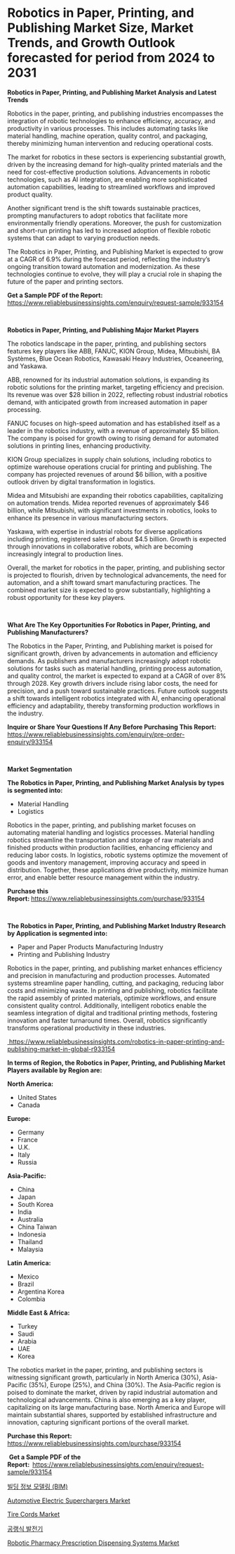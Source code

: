 <p><h1>Robotics in Paper, Printing, and Publishing Market Size, Market Trends, and Growth Outlook forecasted for period from 2024 to 2031</h1></p><p><strong>Robotics in Paper, Printing, and Publishing Market Analysis and Latest Trends</strong></p>
<p><p>Robotics in the paper, printing, and publishing industries encompasses the integration of robotic technologies to enhance efficiency, accuracy, and productivity in various processes. This includes automating tasks like material handling, machine operation, quality control, and packaging, thereby minimizing human intervention and reducing operational costs.</p><p>The market for robotics in these sectors is experiencing substantial growth, driven by the increasing demand for high-quality printed materials and the need for cost-effective production solutions. Advancements in robotic technologies, such as AI integration, are enabling more sophisticated automation capabilities, leading to streamlined workflows and improved product quality.</p><p>Another significant trend is the shift towards sustainable practices, prompting manufacturers to adopt robotics that facilitate more environmentally friendly operations. Moreover, the push for customization and short-run printing has led to increased adoption of flexible robotic systems that can adapt to varying production needs.</p><p>The Robotics in Paper, Printing, and Publishing Market is expected to grow at a CAGR of 6.9% during the forecast period, reflecting the industry’s ongoing transition toward automation and modernization. As these technologies continue to evolve, they will play a crucial role in shaping the future of the paper and printing sectors.</p></p>
<p><strong>Get a Sample PDF of the Report:&nbsp;</strong> <a href="https://www.reliablebusinessinsights.com/enquiry/request-sample/933154">https://www.reliablebusinessinsights.com/enquiry/request-sample/933154</a></p>
<p>&nbsp;</p>
<p><strong>Robotics in Paper, Printing, and Publishing Major Market Players</strong></p>
<p><p>The robotics landscape in the paper, printing, and publishing sectors features key players like ABB, FANUC, KION Group, Midea, Mitsubishi, BA Systèmes, Blue Ocean Robotics, Kawasaki Heavy Industries, Oceaneering, and Yaskawa. </p><p>ABB, renowned for its industrial automation solutions, is expanding its robotic solutions for the printing market, targeting efficiency and precision. Its revenue was over $28 billion in 2022, reflecting robust industrial robotics demand, with anticipated growth from increased automation in paper processing.</p><p>FANUC focuses on high-speed automation and has established itself as a leader in the robotics industry, with a revenue of approximately $5 billion. The company is poised for growth owing to rising demand for automated solutions in printing lines, enhancing productivity.</p><p>KION Group specializes in supply chain solutions, including robotics to optimize warehouse operations crucial for printing and publishing. The company has projected revenues of around $6 billion, with a positive outlook driven by digital transformation in logistics.</p><p>Midea and Mitsubishi are expanding their robotics capabilities, capitalizing on automation trends. Midea reported revenues of approximately $46 billion, while Mitsubishi, with significant investments in robotics, looks to enhance its presence in various manufacturing sectors.</p><p>Yaskawa, with expertise in industrial robots for diverse applications including printing, registered sales of about $4.5 billion. Growth is expected through innovations in collaborative robots, which are becoming increasingly integral to production lines.</p><p>Overall, the market for robotics in the paper, printing, and publishing sector is projected to flourish, driven by technological advancements, the need for automation, and a shift toward smart manufacturing practices. The combined market size is expected to grow substantially, highlighting a robust opportunity for these key players.</p></p>
<p>&nbsp;</p>
<p><strong>What Are The Key Opportunities For Robotics in Paper, Printing, and Publishing Manufacturers?</strong></p>
<p><p>The Robotics in the Paper, Printing, and Publishing market is poised for significant growth, driven by advancements in automation and efficiency demands. As publishers and manufacturers increasingly adopt robotic solutions for tasks such as material handling, printing process automation, and quality control, the market is expected to expand at a CAGR of over 8% through 2028. Key growth drivers include rising labor costs, the need for precision, and a push toward sustainable practices. Future outlook suggests a shift towards intelligent robotics integrated with AI, enhancing operational efficiency and adaptability, thereby transforming production workflows in the industry.</p></p>
<p><strong>Inquire or Share Your Questions If Any Before Purchasing This Report:</strong> <a href="https://www.reliablebusinessinsights.com/enquiry/pre-order-enquiry/933154">https://www.reliablebusinessinsights.com/enquiry/pre-order-enquiry/933154</a></p>
<p>&nbsp;</p>
<p><strong>Market Segmentation</strong></p>
<p><strong>The Robotics in Paper, Printing, and Publishing Market Analysis by types is segmented into:</strong></p>
<p><ul><li>Material Handling</li><li>Logistics</li></ul></p>
<p><p>Robotics in the paper, printing, and publishing market focuses on automating material handling and logistics processes. Material handling robotics streamline the transportation and storage of raw materials and finished products within production facilities, enhancing efficiency and reducing labor costs. In logistics, robotic systems optimize the movement of goods and inventory management, improving accuracy and speed in distribution. Together, these applications drive productivity, minimize human error, and enable better resource management within the industry.</p></p>
<p><strong>Purchase this Report:&nbsp;</strong><a href="https://www.reliablebusinessinsights.com/purchase/933154">https://www.reliablebusinessinsights.com/purchase/933154</a></p>
<p>&nbsp;</p>
<p><strong>The Robotics in Paper, Printing, and Publishing Market Industry Research by Application is segmented into:</strong></p>
<p><ul><li>Paper and Paper Products Manufacturing Industry</li><li>Printing and Publishing Industry</li></ul></p>
<p><p>Robotics in the paper, printing, and publishing market enhances efficiency and precision in manufacturing and production processes. Automated systems streamline paper handling, cutting, and packaging, reducing labor costs and minimizing waste. In printing and publishing, robotics facilitate the rapid assembly of printed materials, optimize workflows, and ensure consistent quality control. Additionally, intelligent robotics enable the seamless integration of digital and traditional printing methods, fostering innovation and faster turnaround times. Overall, robotics significantly transforms operational productivity in these industries.</p></p>
<p><a href="https://www.reliablebusinessinsights.com/robotics-in-paper-printing-and-publishing-market-in-global-r933154">&nbsp;https://www.reliablebusinessinsights.com/robotics-in-paper-printing-and-publishing-market-in-global-r933154</a></p>
<p><strong>In terms of Region, the Robotics in Paper, Printing, and Publishing Market Players available by Region are:</strong></p>
<p>
    <p> <strong> North America: </strong>
        <ul>
            <li>United States</li>
            <li>Canada</li>
        </ul>
        </p> 
    <p> <strong> Europe: </strong>
        <ul>
            <li>Germany</li>
            <li>France</li>
            <li>U.K.</li>
            <li>Italy</li>
            <li>Russia</li>
        </ul>
        </p> 
    <p> <strong> Asia-Pacific: </strong>
        <ul>
            <li>China</li>
            <li>Japan</li>
            <li>South Korea</li>
            <li>India</li>
            <li>Australia</li>
            <li>China Taiwan</li>
            <li>Indonesia</li>
            <li>Thailand</li>
            <li>Malaysia</li>
        </ul>
        </p> 
    <p> <strong> Latin America: </strong>
        <ul>
            <li>Mexico</li>
            <li>Brazil</li>
            <li>Argentina Korea</li>
            <li>Colombia</li>
        </ul>
        </p> 
    <p> <strong> Middle East & Africa: </strong>
        <ul>
            <li>Turkey</li>
            <li>Saudi</li>
            <li>Arabia</li>
            <li>UAE</li>
            <li>Korea</li>
        </ul>
    </p>
    </p>
<p><p>The robotics market in the paper, printing, and publishing sectors is witnessing significant growth, particularly in North America (30%), Asia-Pacific (35%), Europe (25%), and China (30%). The Asia-Pacific region is poised to dominate the market, driven by rapid industrial automation and technological advancements. China is also emerging as a key player, capitalizing on its large manufacturing base. North America and Europe will maintain substantial shares, supported by established infrastructure and innovation, capturing significant portions of the overall market.</p></p>
<p><strong>Purchase this Report: </strong><a href="https://www.reliablebusinessinsights.com/purchase/933154">https://www.reliablebusinessinsights.com/purchase/933154</a></p>
<p>&nbsp;<strong>Get a Sample PDF of the Report:&nbsp;&nbsp;</strong><a href="https://www.reliablebusinessinsights.com/enquiry/request-sample/933154">https://www.reliablebusinessinsights.com/enquiry/request-sample/933154</a></p>
<p><strong></strong></p>
<p><p><a href="https://medium.com/@mujgankortalih/building-information-modelling-bim-market-%EC%9D%98-%EA%B8%80%EB%A1%9C%EB%B2%8C-%EC%8B%9C%EC%9E%A5-%EA%B0%9C%EC%9A%94%EB%8A%94-%EC%A0%84-%EC%84%B8%EA%B3%84-%EB%B0%8F-%EC%A3%BC%EC%9A%94-%EC%8B%9C%EC%9E%A5%EC%9D%98-%EC%82%B0%EC%97%85%EC%97%90-%EC%98%81%ED%96%A5%EC%9D%84-%EB%AF%B8%EC%B9%98%EB%8A%94-%EC%A3%BC%EC%9A%94-%ED%8A%B8%EB%A0%8C%EB%93%9C%EC%97%90-%EB%8C%80%ED%95%9C-%EB%8F%85%ED%8A%B9%ED%95%9C-e49ca671fbaf">빌딩 정보 모델링 (BIM)</a></p><p><a href="https://issuu.com/reportprime-2/docs/automotive-electric-superchargers-m_73b3b66596a3fb">Automotive Electric Superchargers Market</a></p><p><a href="https://medium.com/@shanypaucek/the-tire-cords-market-prioritizes-cost-control-and-efficiency-enhancement-348afa1e878e">Tire Cords Market</a></p><p><a href="https://medium.com/@mujgankortalih/air-cooled-generators-market-%EC%9D%98-%EA%B8%80%EB%A1%9C%EB%B2%8C-%EC%8B%9C%EC%9E%A5-%EA%B0%9C%EC%9A%94%EB%8A%94-%EC%A0%84-%EC%84%B8%EA%B3%84-%EB%B0%8F-%EC%A3%BC%EC%9A%94-%EC%8B%9C%EC%9E%A5%EC%9D%98-%EC%82%B0%EC%97%85%EC%97%90-%EC%98%81%ED%96%A5%EC%9D%84-%EB%AF%B8%EC%B9%98%EB%8A%94-%EC%A3%BC%EC%9A%94-%ED%8A%B8%EB%A0%8C%EB%93%9C%EC%97%90-%EB%8C%80%ED%95%9C-%EB%8F%85%ED%8A%B9%ED%95%9C-%EA%B4%80%EC%A0%90%EC%9D%84-%EC%A0%9C%EA%B3%B5%ED%95%A9%EB%8B%88%EB%8B%A4-8d5237fe48a0">공랭식 발전기</a></p><p><a href="https://github.com/nicoletavirag/Market-Research-Report-List-5/blob/main/robotic-pharmacy-prescription-dispensing-systems-market.md">Robotic Pharmacy Prescription Dispensing Systems Market</a></p></p>